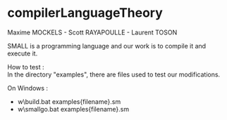 # compilerLanguageTheory

Maxime MOCKELS - Scott RAYAPOULLE - Laurent TOSON

SMALL is a programming language and our work is to compile it and execute it.

How to test :    
In the directory "examples", there are files used to test our modifications.

On Windows :    
- w\build.bat examples\{filename}.sm
- w\smallgo.bat examples\{filename}.sm

